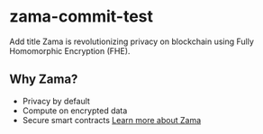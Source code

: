 # zama-commit-test
Add title
Zama is revolutionizing privacy on blockchain using Fully Homomorphic Encryption (FHE).
## Why Zama?
- Privacy by default
- Compute on encrypted data
- Secure smart contracts
[Learn more about Zama](https://zama.ai)
